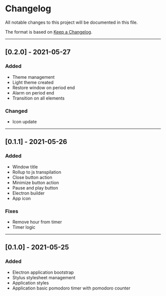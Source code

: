 # Changelog

All notable changes to this project will be documented in this file.

The format is based on [Keep a Changelog](https://keepachangelog.com/en/1.0.0/).

---

## [0.2.0] - 2021-05-27

### Added
- Theme management
- Light theme created
- Restore window on period end
- Alarm on period end
- Transition on all elements

### Changed
- Icon update

---

## [0.1.1] - 2021-05-26

### Added
- Window title
- Rollup to js transpilation
- Close button action
- Minimize button action
- Pause and play button
- Electron builder
- App icon

### Fixes
- Remove hour from timer
- Timer logic

---

## [0.1.0] - 2021-05-25

### Added
- Electron application bootstrap
- Stylus stylesheet management
- Application styles
- Application basic pomodoro timer with pomodoro counter
